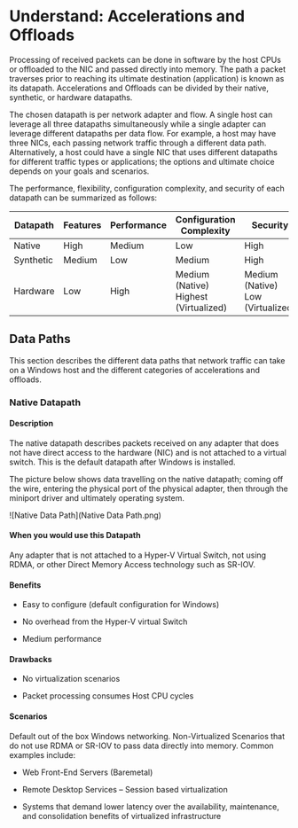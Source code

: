 # Understand: Accelerations and Offloads

Processing of received packets can be done in software by the host CPUs or offloaded to the NIC and passed directly into memory. The path a packet traverses prior to reaching its ultimate destination (application) is known as its datapath. Accelerations and Offloads can be divided by their native, synthetic, or hardware datapaths.

The chosen datapath is per network adapter and flow. A single host can leverage all three datapaths simultaneously while a single adapter can leverage different datapaths per data flow. For example, a host may have three NICs, each passing network traffic through a different data path. Alternatively, a host could have a single NIC that uses different datapaths for different traffic types or applications; the options and ultimate choice depends on your goals and scenarios.

The performance, flexibility, configuration complexity, and security of each datapath can be summarized as follows:

<table>
<thead>
<tr class="header">
<th><strong>Datapath</strong></th>
<th><strong>Features</strong></th>
<th><strong>Performance</strong></th>
<th><strong>Configuration Complexity</strong></th>
<th><strong>Security</strong></th>
</tr>
</thead>
<tbody>
<tr class="odd">
<td>Native</td>
<td>High</td>
<td>Medium</td>
<td>Low</td>
<td>High</td>
</tr>
<tr class="even">
<td>Synthetic</td>
<td>Medium</td>
<td>Low</td>
<td>Medium</td>
<td>High</td>
</tr>
<tr class="odd">
<td>Hardware</td>
<td>Low</td>
<td>High</td>
<td>Medium (Native)<br />
Highest (Virtualized)</td>
<td>Medium (Native)<br />
Low (Virtualized)</td>
</tr>
</tbody>
</table>


## Data Paths

This section describes the different data paths that network traffic can take on a Windows host and the different categories of accelerations and offloads.

### Native Datapath

#### Description
The native datapath describes packets received on any adapter that does not have direct access to the hardware (NIC) and is not attached to a virtual switch. This is the default datapath after Windows is installed.

The picture below shows data travelling on the native datapath; coming off the wire, entering the physical port of the physical adapter, then through the miniport driver and ultimately operating system.

![Native Data Path](Native Data Path.png)

#### When you would use this Datapath

Any adapter that is not attached to a Hyper-V Virtual Switch, not using RDMA, or other Direct Memory Access technology such as SR-IOV.

#### Benefits

  - Easy to configure (default configuration for Windows)

  - No overhead from the Hyper-V virtual Switch

  - Medium performance

#### Drawbacks

  - No virtualization scenarios

  - Packet processing consumes Host CPU cycles

#### Scenarios

Default out of the box Windows networking. Non-Virtualized Scenarios that do not use RDMA or SR-IOV to pass data directly into memory. Common examples include:

  - Web Front-End Servers (Baremetal)

  - Remote Desktop Services – Session based virtualization

  - Systems that demand lower latency over the availability, maintenance, and consolidation benefits of virtualized infrastructure

